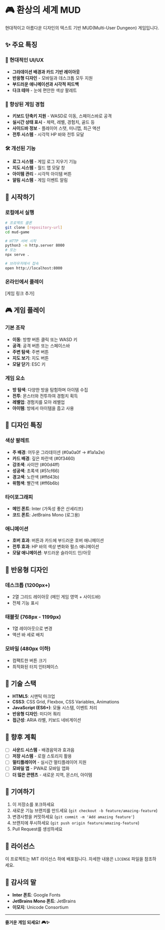 # 🎮 환상의 세계 MUD

현대적이고 아름다운 디자인의 텍스트 기반 MUD(Multi-User Dungeon) 게임입니다.

## ✨ 주요 특징

### 🎨 현대적인 UI/UX
- **그라데이션 배경과 카드 기반 레이아웃**
- **반응형 디자인** - 모바일과 데스크톱 모두 지원
- **부드러운 애니메이션과 시각적 피드백**
- **다크 테마** - 눈에 편안한 색상 팔레트

### 🎯 향상된 게임 경험
- **키보드 단축키 지원** - WASD로 이동, 스페이스바로 공격
- **실시간 상태 표시** - 체력, 레벨, 경험치, 골드 등
- **사이드바 정보** - 플레이어 스탯, 미니맵, 최근 액션
- **전투 시스템** - 시각적 HP 바와 전투 모달

### 🛠️ 개선된 기능
- **로그 시스템** - 게임 로그 지우기 기능
- **지도 시스템** - 월드 맵 모달 창
- **아이템 관리** - 시각적 아이템 버튼
- **알림 시스템** - 게임 이벤트 알림

## 🚀 시작하기

### 로컬에서 실행
```bash
# 프로젝트 클론
git clone [repository-url]
cd mud-game

# HTTP 서버 시작
python3 -m http.server 8000
# 또는
npx serve .

# 브라우저에서 접속
open http://localhost:8000
```

### 온라인에서 플레이
[게임 링크 추가]

## 🎮 게임 플레이

### 기본 조작
- **이동**: 방향 버튼 클릭 또는 WASD 키
- **공격**: 공격 버튼 또는 스페이스바
- **주변 탐색**: 주변 버튼
- **지도 보기**: 지도 버튼
- **모달 닫기**: ESC 키

### 게임 요소
- **방 탐색**: 다양한 방을 탐험하며 아이템 수집
- **전투**: 몬스터와 전투하여 경험치 획득
- **레벨업**: 경험치를 모아 레벨업
- **아이템**: 방에서 아이템을 줍고 사용

## 🎨 디자인 특징

### 색상 팔레트
- **주 배경**: 어두운 그라데이션 (#0a0a0f → #1a1a2e)
- **카드 배경**: 깊은 파란색 (#0f3460)
- **강조색**: 사이안 (#00d4ff)
- **성공색**: 초록색 (#51cf66)
- **경고색**: 노란색 (#ffd43b)
- **위험색**: 빨간색 (#ff6b6b)

### 타이포그래피
- **메인 폰트**: Inter (가독성 좋은 산세리프)
- **코드 폰트**: JetBrains Mono (로그용)

### 애니메이션
- **호버 효과**: 버튼과 카드에 부드러운 호버 애니메이션
- **전투 효과**: HP 바의 색상 변화와 펄스 애니메이션
- **모달 애니메이션**: 부드러운 슬라이드 인/아웃

## 📱 반응형 디자인

### 데스크톱 (1200px+)
- 2열 그리드 레이아웃 (메인 게임 영역 + 사이드바)
- 전체 기능 표시

### 태블릿 (768px - 1199px)
- 1열 레이아웃으로 변경
- 액션 바 세로 배치

### 모바일 (480px 이하)
- 컴팩트한 버튼 크기
- 최적화된 터치 인터페이스

## 🔧 기술 스택

- **HTML5**: 시맨틱 마크업
- **CSS3**: CSS Grid, Flexbox, CSS Variables, Animations
- **JavaScript (ES6+)**: 모듈 시스템, 이벤트 처리
- **반응형 디자인**: 미디어 쿼리
- **접근성**: ARIA 라벨, 키보드 네비게이션

## 🎯 향후 계획

- [ ] **사운드 시스템** - 배경음악과 효과음
- [ ] **저장 시스템** - 로컬 스토리지 활용
- [ ] **멀티플레이어** - 실시간 멀티플레이어 지원
- [ ] **모바일 앱** - PWA로 모바일 앱화
- [ ] **더 많은 콘텐츠** - 새로운 지역, 몬스터, 아이템

## 🤝 기여하기

1. 이 저장소를 포크하세요
2. 새로운 기능 브랜치를 만드세요 (`git checkout -b feature/amazing-feature`)
3. 변경사항을 커밋하세요 (`git commit -m 'Add amazing feature'`)
4. 브랜치에 푸시하세요 (`git push origin feature/amazing-feature`)
5. Pull Request를 생성하세요

## 📄 라이선스

이 프로젝트는 MIT 라이선스 하에 배포됩니다. 자세한 내용은 `LICENSE` 파일을 참조하세요.

## 🙏 감사의 말

- **Inter 폰트**: Google Fonts
- **JetBrains Mono 폰트**: JetBrains
- **이모지**: Unicode Consortium

---

**즐거운 게임 되세요! 🎮✨**
